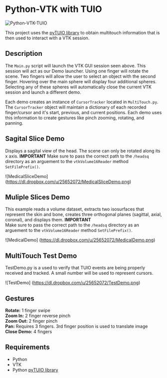 # Python-VTK with TUIO

![Python-VTK-TUIO](https://dl.dropbox.com/u/25652072/DemoChooser.png)

This project uses the [pyTUIO library](http://code.google.com/p/pytuio/) to obtain multitouch information that is then used to interact with a VTK session. 

## Description

The `Main.py` script will launch the VTK GUI session seen above. This session will act as our Demo launcher. Using one finger will rotate the scene. 
Two fingers will allow the user to select an object with the second finger. Hovering over the main sphere will display four additional spheres. 
Selecting any of these spheres will automatically close the current VTK session and launch a different demo.

Each demo creates an instance of `CursorTracker` located in `MultiTouch.py`. The `CursorTracker` object will maintain a dictionary of each recorded finger/cursor
and it's start, previous, and current positions. Each demo uses this information to create gestures like pinch zooming, rotating, and panning. 


## Sagital Slice Demo

Displays a sagital view of the head. The scene can only be rotated along its x axis. 
**IMPORTANT** 
Make sure to pass the correct path to the `/headsq` directory as an arguement to the `vtkVolume16Reader` method `SetFilePrefix()`.

![MedicalSliceDemo] (https://dl.dropbox.com/u/25652072/MedicalSliceDemo.png)


## Muliple Slices Demo

This example reads a volume dataset, extracts two isosurfaces that represent the skin and bone, creates three orthogonal planes
(sagittal, axial, coronal), and displays them. 
**IMPORTANT**  
Make sure to pass the correct path to the `/headsq` directory as an arguement to the `vtkVolume16Reader` method `SetFilePrefix()`.

![MedicalDemo] (https://dl.dropbox.com/u/25652072/MedicalDemo.png)


## MultiTouch Test Demo

TestDemo.py is a used to verify that TUIO events are being properly received and tracked.
A small number will be used to represent cursors.

![TestDemo] (https://dl.dropbox.com/u/25652072/TestDemo.png)


## Gestures

**Rotate:** 1 finger swipe   
**Zoom In:** 2 finger reverse pinch   
**Zoom Out:** 2 finger pinch   
**Pan:** Requires 3 fingers. 3rd finger position is used to translate image   
**Close Demo:** 4 fingers  


## Requirements

* Python
* VTK
* Python [pyTUIO library](http://code.google.com/p/pytuio/)
